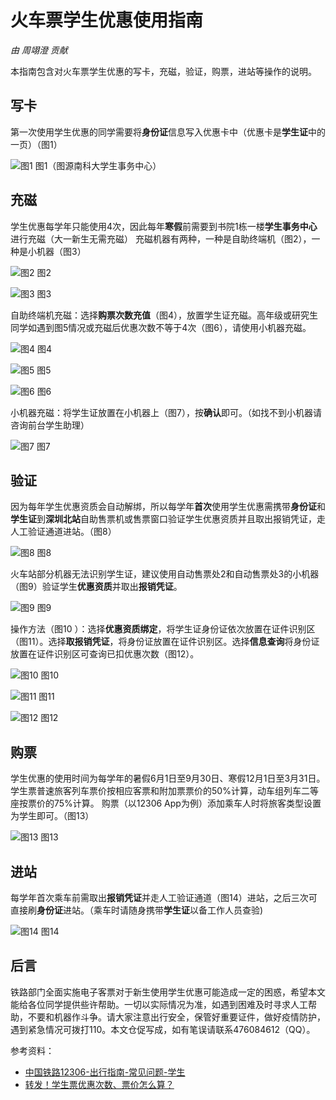 # 火车票学生优惠使用指南

*由 周翊澄 贡献*

本指南包含对火车票学生优惠的写卡，充磁，验证，购票，进站等操作的说明。

## 写卡

第一次使用学生优惠的同学需要将**身份证**信息写入优惠卡中（优惠卡是**学生证**中的一页）（图1）

![图1](./IMG_20210126_195932.jpg)
图1（图源南科大学生事务中心）

## 充磁

学生优惠每学年只能使用4次，因此每年**寒假**前需要到书院1栋一楼**学生事务中心**进行充磁（大一新生无需充磁）
充磁机器有两种，一种是自助终端机（图2），一种是小机器（图3）

![图2](./IMG_20210126_195856.jpg)
图2

![图3](./IMG_20210123_205049.jpg)
图3

自助终端机充磁：选择**购票次数充值**（图4），放置学生证充磁。高年级或研究生同学如遇到图5情况或充磁后优惠次数不等于4次（图6），请使用小机器充磁。

![图4](./IMG_20210126_195515.jpg)
图4

![图5](./IMG_20210126_195546.jpg)
图5

![图6](./IMG_20210126_200439_edit_7106211807769.jpg)
图6

小机器充磁：将学生证放置在小机器上（图7），按**确认**即可。（如找不到小机器请咨询前台学生助理）

![图7](./59cf84079d9ff4f9.jpg)
图7

## 验证

因为每年学生优惠资质会自动解绑，所以每学年**首次**使用学生优惠需携带**身份证**和**学生证**到**深圳北站**自助售票机或售票窗口验证学生优惠资质并且取出报销凭证，走人工验证通道进站。（图8）

![图8](./IMG_20210126_205908.jpg)
图8

火车站部分机器无法识别学生证，建议使用自动售票处2和自动售票处3的小机器（图9）验证学生**优惠资质**并取出**报销凭证**。

![图9](./IMG_20210126_205402.jpg)
图9

操作方法（图10 ）：选择**优惠资质绑定**，将学生证身份证依次放置在证件识别区（图11）。选择**取报销凭证**，将身份证放置在证件识别区。选择**信息查询**将身份证放置在证件识别区可查询已扣优惠次数（图12）。

![图10](./IMG_20210126_210458.jpg)
图10

![图11](./IMG_20210126_210550.jpg)
图11

![图12](./IMG_20210126_210622.jpg)
图12

## 购票

学生优惠的使用时间为每学年的暑假6月1日至9月30日、寒假12月1日至3月31日。
学生票普速旅客列车票价按相应客票和附加票票价的50%计算，动车组列车二等座按票价的75%计算。
购票（以12306 App为例）添加乘车人时将旅客类型设置为学生即可。（图13）

![图13](./Screenshot_20210128_114248_com.MobileTicket.jpg)
图13

## 进站

每学年首次乘车前需取出**报销凭证**并走人工验证通道（图14）进站，之后三次可直接刷**身份证**进站。（乘车时请随身携带**学生证**以备工作人员查验)

![图14](./IMG_20210126_211345.jpg)
图14

## 后言

铁路部门全面实施电子客票对于新生使用学生优惠可能造成一定的困惑，希望本文能给各位同学提供些许帮助。一切以实际情况为准，如遇到困难及时寻求人工帮助，不要和机器作斗争。请大家注意出行安全，保管好重要证件，做好疫情防护，遇到紧急情况可拨打110。本文仓促写成，如有笔误请联系476084612（QQ）。

参考资料：
* [中国铁路12306-出行指南-常见问题-学生](https://kyfw.12306.cn/otn/gonggao/student.html)
* [转发！学生票优惠次数、票价怎么算？](https://mp.weixin.qq.com/s/nl3FuXB1HKKLJjc_NuJPgg)
